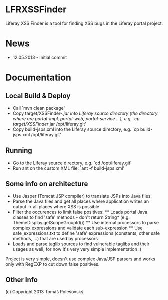 LFRXSSFinder
============

Liferay XSS Finder is a tool for finding XSS bugs in the Liferay portal project.

News
====
* 12.05.2013 - Initial commit

Documentation
=============

Local Build & Deploy
--------------------
* Call `mvn clean package'
* Copy target/XSSFinder-*.jar into Liferay source directory (the directory where are portal-impl, portal-web, portal-service ...), e.g. `cp target/XSSFinder*.jar /opt/liferay.git'
* Copy build-jsps.xml into the Liferay source directory, e.g. `cp build-jsps.xml /opt/liferay.git'

Running
-------
* Go to the Liferay source directory, e.g. `cd /opt/liferay.git'
* Run ant on the custom XML file: `ant -f build-jsps.xml'

Some info on architecture
-------------------------
* Use Jasper (Tomcat JSP compiler) to translate JSPs into Java files. 
* Parse the Java files and get all places where application writes an output -> all places where XSS is possible.
* Filter the occurences to limit false positives:
** Loads portal Java classes to find 'safe' methods - don't return String* (e.g. ThemeDisplay.getScopeGroupId())
** Use internal processors to parse complex expressions and validate each sub-expression
** Use safe_expressions.txt to define 'safe' expressions (constants, other safe methods, ...) that are used by processors
* Loads and parse taglib sources to find vulnerable taglibs and their usages as well, for now it's very very simple implementation :)

Project is very simple, doesn't use complex Java/JSP parsers and works only with RegEXP to cut down false positives.

Other Info
----------
(c) Copyright 2013 Tomáš Polešovský


